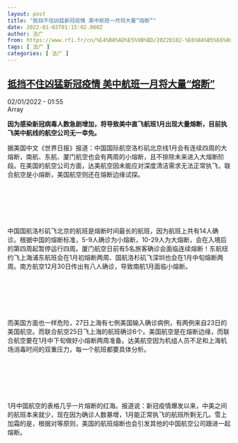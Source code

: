 ```yaml
---
layout: post
title: "抵挡不住凶猛新冠疫情 美中航班一月将大量“熔断”"
date: 2022-01-02T01:15:02.000Z
author: 法广
from: https://www.rfi.fr/cn/%E4%B8%AD%E5%9B%BD/20220102-%E6%8A%B5%E6%8C%A1%E4%B8%8D%E4%BD%8F%E5%87%B6%E7%8C%9B%E6%96%B0%E5%86%A0%E7%96%AB%E6%83%85-%E7%BE%8E%E4%B8%AD%E8%88%AA%E7%8F%AD%E4%B8%80%E6%9C%88%E5%B0%86%E5%A4%A7%E9%87%8F-%E7%86%94%E6%96%AD
tags: [ 法广 ]
categories: [ 法广 ]
---
```

<!--1641086102000-->
[抵挡不住凶猛新冠疫情 美中航班一月将大量“熔断”](https://www.rfi.fr/cn/%E4%B8%AD%E5%9B%BD/20220102-%E6%8A%B5%E6%8C%A1%E4%B8%8D%E4%BD%8F%E5%87%B6%E7%8C%9B%E6%96%B0%E5%86%A0%E7%96%AB%E6%83%85-%E7%BE%8E%E4%B8%AD%E8%88%AA%E7%8F%AD%E4%B8%80%E6%9C%88%E5%B0%86%E5%A4%A7%E9%87%8F-%E7%86%94%E6%96%AD)
------

<div>
<div>02/01/2022 - 01:55</div>Array<p><strong>                    因为感染新冠病毒人数急剧增加，将导致美中直飞航班1月出现大量熔断，目前执飞美中航线的航空公司无一幸免。                </strong></p><div >                    <p>据美国中文《世界日报》报道：中国国际航空洛杉矶北京线1月会有连续四周的大熔断，南航、东航、厦门航空也会有两周的小熔断，且不排除未来进入大熔断阶段。在美国的航空公司方面，达美航空因未能应对深度清洁需求无法正常执飞，联合航空是小熔断，美国航空则还在熔断边缘试探。</p><p> </p><p> </p><p> </p><p>中国国航洛杉矶飞北京的航班是熔断时间最长的航班，因为航班上共有14人确诊。根据中国的熔断标准，5-9人确诊为小熔断，10-29人为大熔断，会在入境后的第四周起暂停运行四周。厦门航空日前有5名旅客确诊会面临连续熔断！东航纽约飞上海浦东航班会在1月初熔断两周、国航洛杉矶飞深圳也会在1月中旬熔断两周。南方航空12月30日传出有八人确诊，导致南航1月面临小熔断。</p><p> </p><p> </p><p> </p><p>而美国方面也一样危险，27日上海有七例美国输入确诊病例，有两例来自23日的美国航空。而联合航空25日飞上海的航班确诊6个。美国航空是在熔断边缘，而联合航空要在1月中下旬做好小熔断两周准备。达美航空因为机组人员不足和上海机场消毒时间的双重压力，每一个航班都要具体分析。</p><p> </p><p> </p><p> </p><p>1月中国航空的表格几乎一片熔断的红海。报道说：新冠疫情爆发以来，中美之间的航班本来就少，现在因为确诊人数暴增，1月能正常执飞的航班所剩无几。雪上加霜的是，根据对等原则，美国的航班熔断也会引发其他的中国航空公司跟进一起熔断。</p>                                            <div data-selfpromo-newsletter>    </div>    <div data-selfpromo-app>    </div>                </div>
</div>
